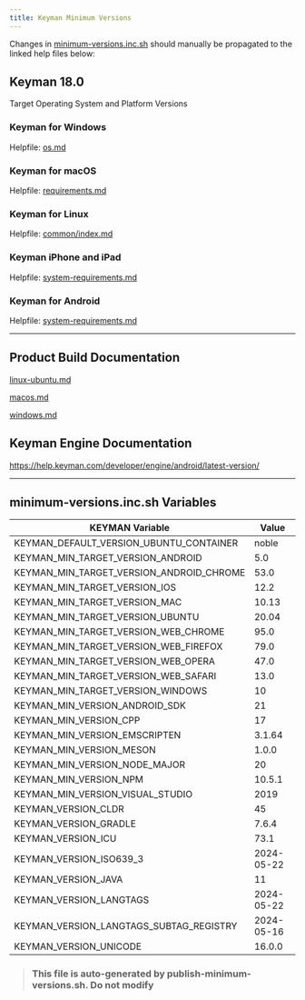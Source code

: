 ```yaml
---
title: Keyman Minimum Versions
---
```


Changes in [minimum-versions.inc.sh](minimum-versions.inc.sh) should manually be propagated to the linked help files below:

## Keyman 18.0

Target Operating System and Platform Versions

### Keyman for Windows

Helpfile: [os.md](../windows/docs/help/common/os.md)

### Keyman for macOS

Helpfile: [requirements.md](../mac/docs/help/about/requirements.md)

### Keyman for Linux

Helpfile: [common/index.md](../linux/docs/help/common/index.md#q-what-linux-distros-will-keyman-work-with)

### Keyman iPhone and iPad

Helpfile: [system-requirements.md](../ios/docs/help/about/system-requirements.md)

### Keyman for Android

Helpfile: [system-requirements.md](../android/docs/help/about/system-requirements.md)

----

## Product Build Documentation

[linux-ubuntu.md](../docs/build/linux-ubuntu.md)

[macos.md](../docs/build/macos.md)

[windows.md](../docs/build/windows.md)

## Keyman Engine Documentation

https://help.keyman.com/developer/engine/android/latest-version/

----

## minimum-versions.inc.sh Variables

|          KEYMAN Variable          |     Value    |
|-----------------------------------|--------------|
| KEYMAN_DEFAULT_VERSION_UBUNTU_CONTAINER | noble |
| KEYMAN_MIN_TARGET_VERSION_ANDROID | 5.0 |
| KEYMAN_MIN_TARGET_VERSION_ANDROID_CHROME | 53.0 |
| KEYMAN_MIN_TARGET_VERSION_IOS | 12.2 |
| KEYMAN_MIN_TARGET_VERSION_MAC | 10.13 |
| KEYMAN_MIN_TARGET_VERSION_UBUNTU | 20.04 |
| KEYMAN_MIN_TARGET_VERSION_WEB_CHROME | 95.0 |
| KEYMAN_MIN_TARGET_VERSION_WEB_FIREFOX | 79.0 |
| KEYMAN_MIN_TARGET_VERSION_WEB_OPERA | 47.0 |
| KEYMAN_MIN_TARGET_VERSION_WEB_SAFARI | 13.0 |
| KEYMAN_MIN_TARGET_VERSION_WINDOWS | 10 |
| KEYMAN_MIN_VERSION_ANDROID_SDK | 21 |
| KEYMAN_MIN_VERSION_CPP | 17 |
| KEYMAN_MIN_VERSION_EMSCRIPTEN | 3.1.64 |
| KEYMAN_MIN_VERSION_MESON | 1.0.0 |
| KEYMAN_MIN_VERSION_NODE_MAJOR | 20 |
| KEYMAN_MIN_VERSION_NPM | 10.5.1 |
| KEYMAN_MIN_VERSION_VISUAL_STUDIO | 2019 |
| KEYMAN_VERSION_CLDR | 45 |
| KEYMAN_VERSION_GRADLE | 7.6.4 |
| KEYMAN_VERSION_ICU | 73.1 |
| KEYMAN_VERSION_ISO639_3 | 2024-05-22 |
| KEYMAN_VERSION_JAVA | 11 |
| KEYMAN_VERSION_LANGTAGS | 2024-05-22 |
| KEYMAN_VERSION_LANGTAGS_SUBTAG_REGISTRY | 2024-05-16 |
| KEYMAN_VERSION_UNICODE | 16.0.0 |

> ### This file is auto-generated by publish-minimum-versions.sh. Do not modify
